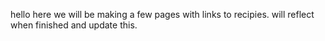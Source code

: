 hello here we will be making a few pages with links to recipies. will reflect when finished and update this.
